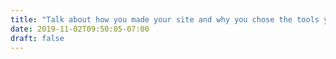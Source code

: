 ```yaml
---
title: "Talk about how you made your site and why you chose the tools you did."
date: 2019-11-02T09:50:05-07:00
draft: false
---
```

